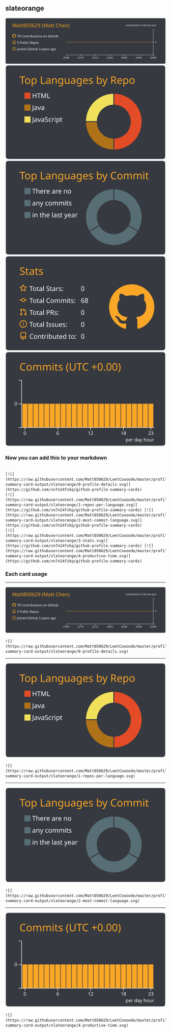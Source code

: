 ## slateorange

[![](./0-profile-details.svg)](https://github.com/vn7n24fzkq/github-profile-summary-cards)
[![](./1-repos-per-language.svg)](https://github.com/vn7n24fzkq/github-profile-summary-cards) [![](./2-most-commit-language.svg)](https://github.com/vn7n24fzkq/github-profile-summary-cards)
[![](./3-stats.svg)](https://github.com/vn7n24fzkq/github-profile-summary-cards) [![](./4-productive-time.svg)](https://github.com/vn7n24fzkq/github-profile-summary-cards)
### Now you can add this to your markdown
```

[![](https://raw.githubusercontent.com/Matt850629/LeetCoooode/master/profile-summary-card-output/slateorange/0-profile-details.svg)](https://github.com/vn7n24fzkq/github-profile-summary-cards)
[![](https://raw.githubusercontent.com/Matt850629/LeetCoooode/master/profile-summary-card-output/slateorange/1-repos-per-language.svg)](https://github.com/vn7n24fzkq/github-profile-summary-cards) [![](https://raw.githubusercontent.com/Matt850629/LeetCoooode/master/profile-summary-card-output/slateorange/2-most-commit-language.svg)](https://github.com/vn7n24fzkq/github-profile-summary-cards)
[![](https://raw.githubusercontent.com/Matt850629/LeetCoooode/master/profile-summary-card-output/slateorange/3-stats.svg)](https://github.com/vn7n24fzkq/github-profile-summary-cards) [![](https://raw.githubusercontent.com/Matt850629/LeetCoooode/master/profile-summary-card-output/slateorange/4-productive-time.svg)](https://github.com/vn7n24fzkq/github-profile-summary-cards)

```

### Each card usage
---

![](./0-profile-details.svg)

```
![](https://raw.githubusercontent.com/Matt850629/LeetCoooode/master/profile-summary-card-output/slateorange/0-profile-details.svg)
```

    

---

![](./1-repos-per-language.svg)

```
![](https://raw.githubusercontent.com/Matt850629/LeetCoooode/master/profile-summary-card-output/slateorange/1-repos-per-language.svg)
```

    

---

![](./2-most-commit-language.svg)

```
![](https://raw.githubusercontent.com/Matt850629/LeetCoooode/master/profile-summary-card-output/slateorange/2-most-commit-language.svg)
```

    

---

![](./4-productive-time.svg)

```
![](https://raw.githubusercontent.com/Matt850629/LeetCoooode/master/profile-summary-card-output/slateorange/4-productive-time.svg)
```

    
